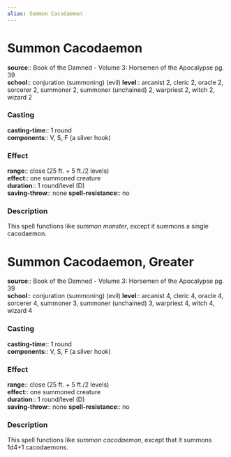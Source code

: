 ```yaml
---
alias: Summon Cacodaemon
---
```


# Summon Cacodaemon 

**source**:: Book of the Damned - Volume 3: Horsemen of the Apocalypse pg. 39  
**school**:: conjuration (summoning) (evil)
**level**:: arcanist 2, cleric 2, oracle 2, sorcerer 2, summoner 2, summoner (unchained) 2, warpriest 2, witch 2, wizard 2

### Casting 

**casting-time**:: 1 round  
**components**:: V, S, F (a silver hook)

### Effect 

**range**:: close (25 ft. + 5 ft./2 levels)  
**effect**:: one summoned creature  
**duration**:: 1 round/level (D)  
**saving-throw**:: none
**spell-resistance**:: no

### Description 

This spell functions like *summon monster*, except it summons a single cacodaemon.

# Summon Cacodaemon, Greater 

**source**:: Book of the Damned - Volume 3: Horsemen of the Apocalypse pg. 39  
**school**:: conjuration (summoning) (evil)
**level**:: arcanist 4, cleric 4, oracle 4, sorcerer 4, summoner 3, summoner (unchained) 3, warpriest 4, witch 4, wizard 4

### Casting 

**casting-time**:: 1 round  
**components**:: V, S, F (a silver hook)

### Effect 

**range**:: close (25 ft. + 5 ft./2 levels)  
**effect**:: one summoned creature  
**duration**:: 1 round/level (D)  
**saving-throw**:: none
**spell-resistance**:: no

### Description 

This spell functions like *summon cacodaemon*, except that it summons 1d4+1 cacodaemons.
